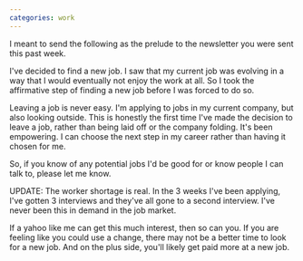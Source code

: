 ```yaml
---
categories: work
---
```



I meant to send the following as the prelude to the newsletter you were sent this past week.

I've decided to find a new job. I saw that my current job was evolving in a way that I would eventually not enjoy the work at all. So I took the affirmative step of finding a new job before I was forced to do so.

Leaving a job is never easy. I'm applying to jobs in my current company, but also looking outside. This is honestly the first time I've made the decision to leave a job, rather than being laid off or the company folding. It's been empowering. I can choose the next step in my career rather than having it chosen for me.

So, if you know of any potential jobs I'd be good for or know people I can talk to, please let me know.

UPDATE: 
The worker shortage is real. In the 3 weeks I've been applying, I've gotten 3 interviews and they've all gone to a second interview. I've never been this in demand in the job market.

If a yahoo like me can get this much interest, then so can you. If you are feeling like you could use a change, there may not be a better time to look for a new job. And on the plus side, you'll likely get paid more at a new job.